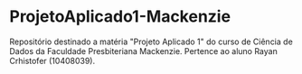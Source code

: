 # ProjetoAplicado1-Mackenzie
Repositório destinado a matéria "Projeto Aplicado 1" do curso de Ciência de Dados da Faculdade Presbiteriana Mackenzie. Pertence ao aluno Rayan Crhistofer (10408039). 

